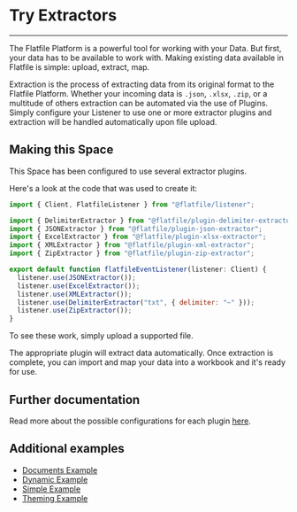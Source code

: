 # Try Extractors

---

The Flatfile Platform is a powerful tool for working with your Data. But first, your data has to be available to work with. Making existing data available in Flatfile is simple: upload, extract, map.

Extraction is the process of extracting data from its original format to the Flatfile Platform. Whether your incoming data is `.json`, `.xlsx`, `.zip`, or a multitude of others extraction can be automated via the use of Plugins. Simply configure your Listener to use one or more extractor plugins and extraction will be handled automatically upon file upload.

## Making this Space

This Space has been configured to use several extractor plugins.

Here's a look at the code that was used to create it:

```jsx
import { Client, FlatfileListener } from "@flatfile/listener";

import { DelimiterExtractor } from "@flatfile/plugin-delimiter-extractor";
import { JSONExtractor } from "@flatfile/plugin-json-extractor";
import { ExcelExtractor } from "@flatfile/plugin-xlsx-extractor";
import { XMLExtractor } from "@flatfile/plugin-xml-extractor";
import { ZipExtractor } from "@flatfile/plugin-zip-extractor";

export default function flatfileEventListener(listener: Client) {
  listener.use(JSONExtractor());
  listener.use(ExcelExtractor());
  listener.use(XMLExtractor());
  listener.use(DelimiterExtractor("txt", { delimiter: "~" }));
  listener.use(ZipExtractor());
}
```

To see these work, simply upload a supported file.

The appropriate plugin will extract data automatically. Once extraction is complete, you can import and map your data into a workbook and it's ready for use.

## Further documentation

Read more about the possible configurations for each plugin [here](https://flatfile.com/docs/plugins/extractors/).

## Additional examples

- [Documents Example](https://platform.flatfile.com/getting-started)
- [Dynamic Example](https://platform.flatfile.com/getting-started)
- [Simple Example](https://platform.flatfile.com/getting-started)
- [Theming Example](https://platform.flatfile.com/getting-started)
